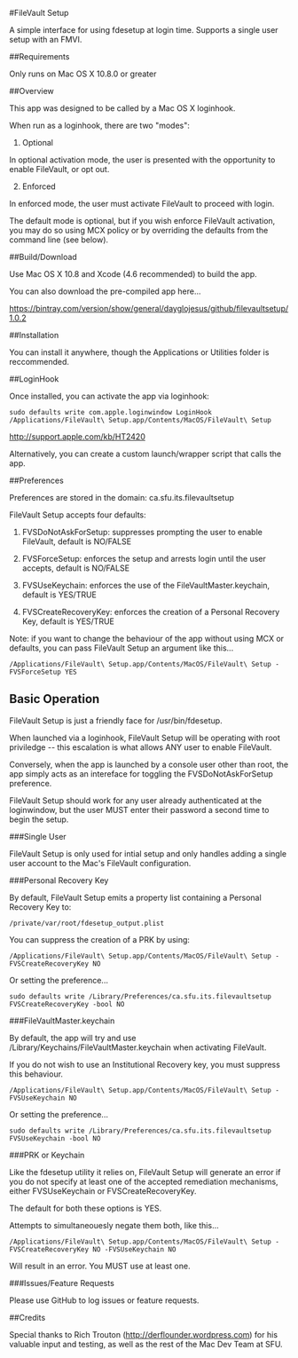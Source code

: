 #FileVault Setup

A simple interface for using fdesetup at login time. Supports a single user setup with an FMVI.

##Requirements

Only runs on Mac OS X 10.8.0 or greater

##Overview

This app was designed to be called by a Mac OS X loginhook. 

When run as a loginhook, there are two "modes":

1. Optional
  
  In optional activation mode, the user is presented with the opportunity to enable FileVault, or opt out.

2. Enforced

  In enforced mode, the user must activate FileVault to proceed with login.
  
The default mode is optional, but if you wish enforce FileVault activation, you may do so using MCX policy or by overriding the defaults from the command line (see below).

##Build/Download

Use Mac OS X 10.8 and Xcode (4.6 recommended) to build the app.

You can also download the pre-compiled app here...

https://bintray.com/version/show/general/dayglojesus/github/filevaultsetup/1.0.2

##Installation

You can install it anywhere, though the Applications or Utilities folder is reccommended.

##LoginHook

Once installed, you can activate the app via loginhook:

    sudo defaults write com.apple.loginwindow LoginHook /Applications/FileVault\ Setup.app/Contents/MacOS/FileVault\ Setup

http://support.apple.com/kb/HT2420

Alternatively, you can create a custom launch/wrapper script that calls the app.

##Preferences

Preferences are stored in the domain: ca.sfu.its.filevaultsetup

FileVault Setup accepts four defaults:

1. FVSDoNotAskForSetup:   suppresses prompting the user to enable FileVault, default is NO/FALSE

2. FVSForceSetup:         enforces the setup and arrests login until the user accepts, default is NO/FALSE

3. FVSUseKeychain:        enforces the use of the FileVaultMaster.keychain, default is YES/TRUE

4. FVSCreateRecoveryKey:  enforces the creation of a Personal Recovery Key, default is YES/TRUE

Note: if you want to change the behaviour of the app without using MCX or defaults, you can pass FileVault Setup an argument like this...

    /Applications/FileVault\ Setup.app/Contents/MacOS/FileVault\ Setup -FVSForceSetup YES

## Basic Operation

FileVault Setup is just a friendly face for /usr/bin/fdesetup.

When launched via a loginhook, FileVault Setup will be operating with root priviledge -- this escalation is what allows ANY user to enable FileVault.

Conversely, when the app is launched by a console user other than root, the app simply acts as an intereface for toggling the FVSDoNotAskForSetup preference.

FileVault Setup should work for any user already authenticated at the loginwindow, but the user MUST enter their password a second time to begin the setup.

###Single User

FileVault Setup is only used for intial setup and only handles adding a single user account to the Mac's FileVault configuration.

###Personal Recovery Key

By default, FileVault Setup emits a property list containing a Personal Recovery Key to:

    /private/var/root/fdesetup_output.plist

You can suppress the creation of a PRK by using:

    /Applications/FileVault\ Setup.app/Contents/MacOS/FileVault\ Setup -FVSCreateRecoveryKey NO

Or setting the preference...

    sudo defaults write /Library/Preferences/ca.sfu.its.filevaultsetup FVSCreateRecoveryKey -bool NO

###FileVaultMaster.keychain

By default, the app will try and use /Library/Keychains/FileVaultMaster.keychain when activating FileVault.

If you do not wish to use an Institutional Recovery key, you must suppress this behaviour.

    /Applications/FileVault\ Setup.app/Contents/MacOS/FileVault\ Setup -FVSUseKeychain NO

Or setting the preference...

    sudo defaults write /Library/Preferences/ca.sfu.its.filevaultsetup FVSUseKeychain -bool NO

###PRK or Keychain

Like the fdesetup utility it relies on, FileVault Setup will generate an error if you do not specify at least one of the accepted remediation mechanisms, either FVSUseKeychain or FVSCreateRecoveryKey.

The default for both these options is YES.

Attempts to simultaneouesly negate them both, like this...

    /Applications/FileVault\ Setup.app/Contents/MacOS/FileVault\ Setup -FVSCreateRecoveryKey NO -FVSUseKeychain NO

Will result in an error. You MUST use at least one.

###Issues/Feature Requests

Please use GitHub to log issues or feature requests.

##Credits

Special thanks to Rich Trouton (http://derflounder.wordpress.com) for his valuable input and testing, as well as the rest of the Mac Dev Team at SFU.
